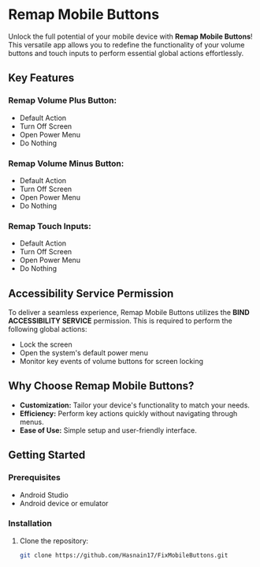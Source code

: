 # Remap Mobile Buttons

Unlock the full potential of your mobile device with **Remap Mobile Buttons**! This versatile app allows you to redefine the functionality of your volume buttons and touch inputs to perform essential global actions effortlessly.

## Key Features

### Remap Volume Plus Button:
- Default Action
- Turn Off Screen
- Open Power Menu
- Do Nothing

### Remap Volume Minus Button:
- Default Action
- Turn Off Screen
- Open Power Menu
- Do Nothing

### Remap Touch Inputs:
- Default Action
- Turn Off Screen
- Open Power Menu
- Do Nothing

## Accessibility Service Permission
To deliver a seamless experience, Remap Mobile Buttons utilizes the **BIND ACCESSIBILITY SERVICE** permission. This is required to perform the following global actions:
- Lock the screen
- Open the system's default power menu
- Monitor key events of volume buttons for screen locking

## Why Choose Remap Mobile Buttons?
- **Customization:** Tailor your device's functionality to match your needs.
- **Efficiency:** Perform key actions quickly without navigating through menus.
- **Ease of Use:** Simple setup and user-friendly interface.

## Getting Started

### Prerequisites
- Android Studio
- Android device or emulator

### Installation
1. Clone the repository:
   ```bash
   git clone https://github.com/Hasnain17/FixMobileButtons.git
